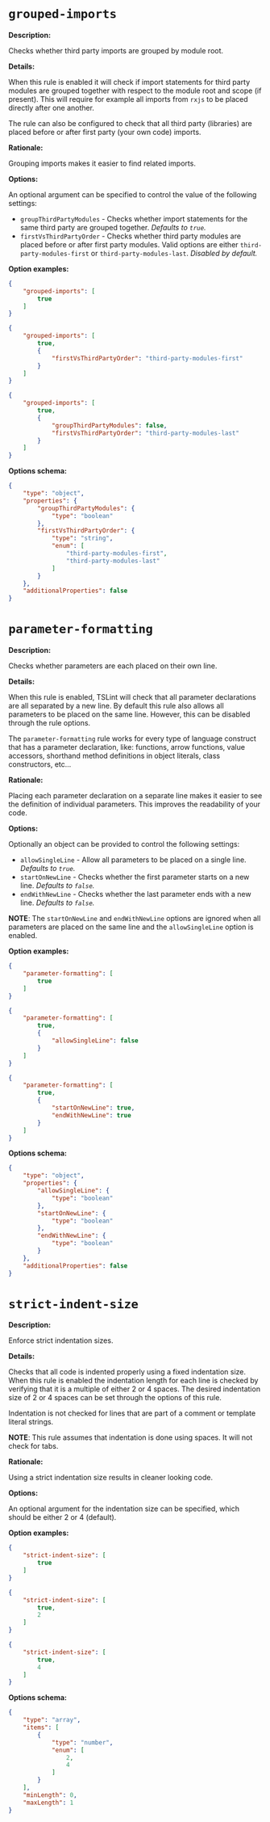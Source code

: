 # `grouped-imports`

**Description:**

Checks whether third party imports are grouped by module root.

**Details:**

When this rule is enabled it will check if import statements for third party modules are grouped together with respect to the
module root and scope (if present).
This will require for example all imports from `rxjs` to be placed directly after one another.

The rule can also be configured to check that all third party (libraries) are placed before or after first party (your own code)
imports.

**Rationale:**

Grouping imports makes it easier to find related imports.

**Options:**

An optional argument can be specified to control the value of the following settings:

* `groupThirdPartyModules` - Checks whether import statements for the same third party are grouped together.
  _Defaults to `true`._
* `firstVsThirdPartyOrder` - Checks whether third party modules are placed before or after first party modules.
  Valid options are either `third-party-modules-first` or `third-party-modules-last`.
  _Disabled by default._

**Option examples:**

```json
{
    "grouped-imports": [
        true
    ]
}
```

```json
{
    "grouped-imports": [
        true,
        {
            "firstVsThirdPartyOrder": "third-party-modules-first"
        }
    ]
}
```

```json
{
    "grouped-imports": [
        true,
        {
            "groupThirdPartyModules": false,
            "firstVsThirdPartyOrder": "third-party-modules-last"
        }
    ]
}
```

**Options schema:**

```json
{
    "type": "object",
    "properties": {
        "groupThirdPartyModules": {
            "type": "boolean"
        },
        "firstVsThirdPartyOrder": {
            "type": "string",
            "enum": [
                "third-party-modules-first",
                "third-party-modules-last"
            ]
        }
    },
    "additionalProperties": false
}
```

# `parameter-formatting`

**Description:**

Checks whether parameters are each placed on their own line.

**Details:**

When this rule is enabled, TSLint will check that all parameter declarations are all separated by a new line.
By default this rule also allows all parameters to be placed on the same line.
However, this can be disabled through the rule options.

The `parameter-formatting` rule works for every type of language construct that has a parameter declaration, like:
functions, arrow functions, value accessors, shorthand method definitions in object literals, class constructors, etc...

**Rationale:**

Placing each parameter declaration on a separate line makes it easier to see the definition of individual parameters.
This improves the readability of your code.

**Options:**

Optionally an object can be provided to control the following settings:

* `allowSingleLine` - Allow all parameters to be placed on a single line. _Defaults to `true`._
* `startOnNewLine` - Checks whether the first parameter starts on a new line. _Defaults to `false`._
* `endWithNewLine` - Checks whether the last parameter ends with a new line. _Defaults to `false`._

**NOTE**: The `startOnNewLine` and `endWithNewLine` options are ignored when all parameters are placed on the same line and
the `allowSingleLine` option is enabled.

**Option examples:**

```json
{
    "parameter-formatting": [
        true
    ]
}
```

```json
{
    "parameter-formatting": [
        true,
        {
            "allowSingleLine": false
        }
    ]
}
```

```json
{
    "parameter-formatting": [
        true,
        {
            "startOnNewLine": true,
            "endWithNewLine": true
        }
    ]
}
```

**Options schema:**

```json
{
    "type": "object",
    "properties": {
        "allowSingleLine": {
            "type": "boolean"
        },
        "startOnNewLine": {
            "type": "boolean"
        },
        "endWithNewLine": {
            "type": "boolean"
        }
    },
    "additionalProperties": false
}
```

# `strict-indent-size`

**Description:**

Enforce strict indentation sizes.

**Details:**

Checks that all code is indented properly using a fixed indentation size.
When this rule is enabled the indentation length for each line is checked
by verifying that it is a multiple of either 2 or 4 spaces.
The desired indentation size of 2 or 4 spaces can be set through the options of this rule.

Indentation is not checked for lines that are part of a comment or template literal strings.

**NOTE**: This rule assumes that indentation is done using spaces. It will not check for tabs.

**Rationale:**

Using a strict indentation size results in cleaner looking code.

**Options:**

An optional argument for the indentation size can be specified, which should be either 2 or 4 (default).

**Option examples:**

```json
{
    "strict-indent-size": [
        true
    ]
}
```

```json
{
    "strict-indent-size": [
        true,
        2
    ]
}
```

```json
{
    "strict-indent-size": [
        true,
        4
    ]
}
```

**Options schema:**

```json
{
    "type": "array",
    "items": [
        {
            "type": "number",
            "enum": [
                2,
                4
            ]
        }
    ],
    "minLength": 0,
    "maxLength": 1
}
```
